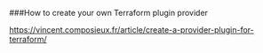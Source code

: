 ###How to create your own Terraform plugin provider

https://vincent.composieux.fr/article/create-a-provider-plugin-for-terraform/
